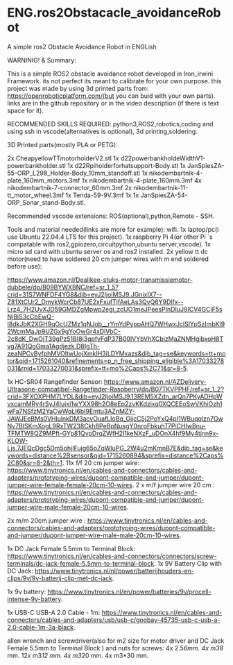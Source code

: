 # ENG.ros2Obstacacle_avoidanceRobot
A simple ros2 Obstacle Avoidance Robot in ENGLish


WARNINIG! & Summary:

This is a simple ROS2 obstacle avoidance robot developed in Iron_irwini Framework. its not perfect
its meant to calibrate for your own purpose. this project was made by using 3d printed parts from: https://openroboticplatform.com/(but you can buid with your own parts).
links are in the github repository or in the video description (if there is text space for it).

RECOMMENDED SKILLS REQUIRED:
python3,ROS2,robotics,coding and using ssh in vscode(alternatives is optional),
3d printing,soldering.

3D Printed parts(mostly PLA or PETG):

2x CheapyellowTTmotorholderV2.stl
1x d22powerbankholdeWidthV1-powerbankholder.stl
1x d22Rpiholderforhatsupport-Body.stl
1x JanSpiesZA-55-ORP_L298_Holder-Body_10mm_standoff.stl
1x nikodembartnik-4-plate_160mm_motors.3mf
1x nikodembartnik-4-plate_160mm.3mf
4x nikodembartnik-7-connector_60mm.3mf
2x nikodembartnik-11-tt_motor_wheel.3mf
1x Tenda-59-9V.3mf
1x 1x JanSpiesZA-54-ORP_Sonar_stand-Body.stl.

Recommended vscode extensions:
ROS(optional),python,Remote - SSH.

Tools and material needed(links are more for example):
wifi.
1x laptop/pc(i use Ubuntu 22.04.4 LTS for this project).
1x raspberry Pi 4(or other Pi `s compatable with ros2,gpiozero,circuitpython,ubuntu server,vscode).
1x micro sd card with ubuntu server os  and ros2 installed.
2x yellow tt dc motor(need to have soldered 20 cm jumper wires with m end soldered before use):

https://www.amazon.nl/Dealikee-stuks-motor-transmissiemotor-dubbele/dp/B09BYWXBNC/ref=sr_1_5?crid=31S7WNFDF4YG8&dib=eyJ2IjoiMSJ9.JGnixIX7--Z81XtCUr2_DmykWcrCb87UE2xFxufTjfAeLAs3QvQ6Y9Dlfx--Lrz4_7H2UvXJD59GMDZgMpwp2egi_zcUO1meJPeesPInDIuJ9ICV4GCjF5sNjBiS3cCbEwQ-I8dkJbK2XGH9qOcUZMz1qNJob__rYmYdPyppAHQ7WHwxJclSlYpSzImbKl92WcmMaJp9UZGx9gYoOwGr4xDiVbC-2c8dK_DwOjT39gPz51BI8i3qpfvFdP37B00IVYbVhXCbizMaZNMHgjbxoH8Tvg7A91QgGma1Agdjezk.D8IgTh-zeaNPCvByfphMVOltwUojXmkIH3iLDYMxazs&dib_tag=se&keywords=tt+motor&qid=1715261040&refinements=p_n_free_shipping_eligible%3A17033278031&rnid=17033270031&sprefix=tt+mo%2Caps%2C71&sr=8-5.

1x HC-SR04 Rangefinder Sensor: https://www.amazon.nl/AZDelivery-Ultrasone-compatibel-Rangefinder-Raspberry/dp/B07TKVPPHF/ref=sr_1_2?crid=3FXOXPHM7LYOL&dib=eyJ2IjoiMSJ9.13REM5XZdn_arQn7PKyADHpWvxcamMRy4rSyJ4Iujxi1wYXX98h2O8eEp2zvKKdzixq0XQCEEoSwVKhiOzh1wFa7NSfzM2YaCwWqLl6bI9Emtu3AZnMZY-JAWJEeBMs0VHlulnkDM3acvOuafLIoBq_GjjcC5j2PoYxQ4pI1WBuqqlzn7GwNy7BISKmXogL9RxTW238Ckh8PeBpNusgY0nrpFbkuhT7PiCHIwBnu-TFMTW8QZ9MPft-GYp81QvpDrqZWfH2I1keNXzF_uDOnX4hf9My4tjnn9x-KLOW-Ljs.7JEQcDgc5Dm5ohjIFujg65oZqWluPG_2W4u2mKmnB7E&dib_tag=se&keywords=distance%2Bsensor&qid=1715260894&sprefix=distance%2Caps%2C80&sr=8-2&th=1.
11x f/f 20 cm jumper wire: https://www.tinytronics.nl/en/cables-and-connectors/cables-and-adapters/prototyping-wires/dupont-compatible-and-jumper/dupont-jumper-wire-female-female-20cm-10-wires.
2 x m/f jumper wire 20 cm : https://www.tinytronics.nl/en/cables-and-connectors/cables-and-adapters/prototyping-wires/dupont-compatible-and-jumper/dupont-jumper-wire-male-female-20cm-10-wires.

2x m/m 20cm jumper wire : https://www.tinytronics.nl/en/cables-and-connectors/cables-and-adapters/prototyping-wires/dupont-compatible-and-jumper/dupont-jumper-wire-male-male-20cm-10-wires.

1x  DC Jack Female 5.5mm to Terminal Block: https://www.tinytronics.nl/en/cables-and-connectors/connectors/screw-terminals/dc-jack-female-5.5mm-to-terminal-block.
1x 9V Battery Clip with DC Jack: https://www.tinytronics.nl/nl/power/batterijhouders-en-clips/9v/9v-batterij-clip-met-dc-jack.

1x 9v battery: https://www.tinytronics.nl/en/power/batteries/9v/procell-intense-9v-battery.

1x USB-C USB-A 2.0 Cable - 1m: https://www.tinytronics.nl/en/cables-and-connectors/cables-and-adapters/usb/usb-c/goobay-45735-usb-c-usb-a-2.0-cable-1m-3a-black.

allen wrench and screwdriver(also for m2 size for motor driver and DC Jack Female 5.5mm to Terminal Block ) and nuts for screws:
4x 2.5*6mm.
4x m3*8 mm.
12x m3*12 mm.
4x m3*20 mm.
4x m3*30 mm.
